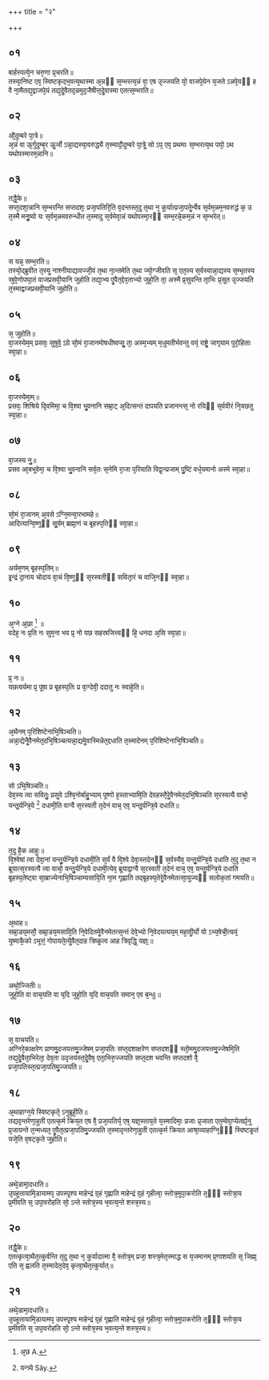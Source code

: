 +++
title = "२"

+++
## ०१
बार्हस्पत्ये᳘न चरु᳘णा प्र᳘चरति॥  
तस्या᳘निष्ट एव᳘ स्विष्टकृद्भ᳘वत्य᳘थास्मा अ᳘न्नᳫं स᳘म्भरत्य᳘न्नं वा᳘ एष उ᳘ज्जयति यो᳘ वाजपे᳘येन य᳘जते ऽन्नपे᳘यᳫं ह वै ना᳘मैतद्य᳘द्वाजपे᳘यं तद्य᳘देॗवैतद᳘न्नमुद᳘जैषीत्त᳘देॗवास्मा एतत्स᳘म्भरति॥  
## ०२
औ᳘दुम्बरे पा᳘त्रे॥  
अ᳘न्नं वा ऊ᳘र्गुदुम्ब᳘र ऊॗर्जो ऽन्ना᳘द्यस्या᳘वरुद्ध्यै त᳘स्मादौ᳘दुम्बरे पा᳘त्रेॗ सो ऽप᳘ एव᳘ प्रथमाः स᳘म्भरत्य᳘थ पयो᳘ ऽथ यथोपस्मारम᳘न्नानि॥  
## ०३
तद्धै᳘के॥  
सप्त᳘दशा᳘न्नानि स᳘म्भरन्ति सप्तदशः᳘ प्रजा᳘पतिरि᳘ति व᳘दन्तस्त᳘दु त᳘था न᳘ कुर्यात्प्रजा᳘पतेॗर्न्वेव स᳘र्वम᳘न्नम᳘नवरुद्धं क᳘ उ त᳘स्मै मनुॗष्यो यः स᳘र्वम᳘न्नमवरुन्धीत त᳘स्मादु स᳘र्वमेवा᳘न्नं यथोपस्मा᳘रᳫं सम्भ᳘रन्ने᳘कम᳘न्नं न स᳘म्भरेत्॥  
## ०४
स यन्न᳘ सम्भ᳘रति॥  
तस्यो᳘द्ब्रुवीत त᳘स्यॗ नाश्नीयाद्यावज्जी᳘वं त᳘था ना᳘न्तमेति त᳘था ज्यो᳘ग्जीवति स᳘ एत᳘स्य स᳘र्वस्यान्ना᳘द्यस्य स᳘म्भृतस्य स्रुवे᳘णोपघा᳘तं वाजप्रसवी᳘यानि जुहोति तद्या᳘भ्य एॗवैत᳘द्देव᳘ताभ्यो जुहो᳘ति ता᳘ अस्मै प्र᳘सुवन्ति ता᳘भिः प्र᳘सूत उ᳘ज्जयति त᳘स्माद्वाजप्रसवी᳘यानि जुहोति॥  
## ०५
स᳘ जुहोति॥  
वा᳘जस्येम᳘म् प्रसवः᳘ सुषुवे᳘ ऽग्रे सो᳘मं रा᳘जानमोषधीष्वप्सु᳘ ता᳘ अस्म᳘भ्यम् म᳘धुमतीर्भवन्तु वयं᳘ राष्ट्रे᳘ जागृयाम पुरो᳘हिताः स्वा᳘हा॥  
## ०६
वा᳘जस्येमा᳘म्॥  
प्रसवः᳘ शिश्रिये दि᳘वमिमा᳘ च वि᳘श्वा भु᳘वनानि सम्रा᳘ट् अ᳘दित्सन्तं दापयति प्रजानन्त्स᳘ नो रयिᳫं स᳘र्ववीरं नि᳘यछतु स्वा᳘हा॥  
## ०७
वा᳘जस्य नु᳟॥  
प्रसव आ᳘बभूवेमा᳘ च वि᳘श्वा भु᳘वनानि सर्व᳘तः स᳘नेमि रा᳘जा प᳘रियाति विद्वा᳘न्प्रजाम् पु᳘ष्टिं वर्ध᳘यमानो अस्मे स्वा᳘हा॥  
## ०८
सो᳘मं रा᳘जानम् अ᳘वसे ऽग्नि᳘मन्वा᳘रभामहे॥  
आदित्यान्वि᳘ष्णुᳫं सू᳘र्यम् ब्रह्मा᳘णं च बृ᳘हस्प᳘तिᳫं स्वा᳘हा॥  
## ०९
अर्यम᳘णम् बृ᳘हस्प᳘तिम्॥  
इ᳘न्द्रं दा᳘नाय चोदाय वा᳘चं वि᳘ष्णुᳫं स᳘रस्वतीᳫं सविता᳘रं च वाजि᳘नᳫं स्वा᳘हा॥  
## १०
अ᳘ग्ने अ᳘छा [^wbr_1] ॥  
वदेह᳘ नः प्र᳘ति नः सुम᳘ना भव प्र᳘ नो यछ सहस्रजित्त्वᳫं हि᳘ धनदा अ᳘सि स्वा᳘हा॥  

[^wbr_1]: अ᳘छ A.

## ११
प्र᳘ नः॥  
यछत्वर्यमा प्र᳘ पूषा प्र बृ᳘हस्प᳘तिः प्र वा᳘ग्देवी᳘ ददातु नः स्वाहे᳘ति॥  
## १२
अ᳘थैनम् प᳘रिशिष्टेनाभि᳘षिञ्चति॥  
अन्ना᳘द्येनैॗवैनमेत᳘दभि᳘षिञ्चत्यन्ना᳘द्यमेॗवास्मिन्नेत᳘द्दधाति त᳘स्मादेनम् प᳘रिशिष्टेनाभि᳘षिञ्चति॥  
## १३
सो ऽभि᳘षिञ्चति॥  
देव᳘स्य त्वा सवितुः᳘ प्रसॗवे ऽश्वि᳘नोर्बाहु᳘भ्याम् पूष्णो ह᳘स्ताभ्यामि᳘ति देवहस्तै᳘रेॗवैनमेत᳘दभि᳘षिञ्चति स᳘रस्वत्यै वाचो᳘ यन्तु᳘र्यन्त्रि᳘ये [^wbr_2] दधामी᳘ति वाग्वै स᳘रस्वती त᳘देनं वाच᳘ एव᳘ यन्तु᳘र्यन्त्रि᳘ये दधाति॥  

[^wbr_2]: यन्त्र्ये Sây.

## १४
त᳘दु है᳘क आहुः॥  
वि᳘श्वेषां त्वा देवा᳘नां यन्तु᳘र्यन्त्रि᳘ये दधामी᳘ति स᳘र्वं वै वि᳘श्वे देवा᳘स्तदेनᳫं स᳘र्वस्यैव᳘ यन्तु᳘र्यन्त्रि᳘ये दधाति त᳘दु त᳘था न ब्रूयात्स᳘रस्वत्यै त्वा वाचो᳘ यन्तु᳘र्यन्त्रि᳘ये दधामी᳘त्येव᳘ ब्रूयाद्वाग्वै स᳘रस्वती त᳘देनं वाच᳘ एव᳘ यन्तु᳘र्यन्त्रि᳘ये दधाति बृ᳘हस्प᳘तेष्ट्वा सा᳘म्राज्येनाभि᳘षिञ्चाम्यसावि᳘ति ना᳘म गृह्णाति तद्बृ᳘हस्प᳘तेरेॗवैनमेतत्सा᳘युज्यᳫं सलोक᳘तां गमयति॥  
## १५
अ᳘थाह॥  
सम्रा᳘डय᳘मसौ᳘ सम्रा᳘डय᳘मसावि᳘ति नि᳘वेदितमेॗवैनमेतत्स᳘न्तं देवे᳘भ्यो नि᳘वेदयत्यय᳘म् महा᳘वीॗर्यो यो ऽभ्य᳘षेची᳘त्ययं᳘ युष्माकै᳘को ऽभूत्तं᳘ गोपायते᳘त्येॗवैत᳘दाह त्रिष्कृ᳘त्व आह त्रिवृद्धि᳘ यज्ञः᳟॥  
## १६
अथो᳘ज्जितीः॥  
जुहो᳘ति वा वाच᳘यति वा य᳘दि जुहो᳘ति य᳘दि वाच᳘यति समान᳘ एव ब᳘न्धुः॥  
## १७
स᳘ वाचयति॥  
अग्निरे᳘काक्षरेण प्राणमु᳘दजयत्तमु᳘ज्जेषम् प्रजा᳘पतिः सप्त᳘दशाक्षरेण सप्तदशᳫं स्तो᳘ममु᳘दजयत्तमु᳘ज्जेषमि᳘ति तद्य᳘देॗवैता᳘भिरेता᳘ देव᳘ता उद᳘जयंस्त᳘देॗवैष᳘ एता᳘भिरु᳘ज्जयति सप्त᳘दश भवन्ति सप्तदशो वै᳘ प्रजा᳘पतिस्त᳘त्प्रजा᳘पतिमु᳘ज्जयति॥  
## १८
अ᳘थाहाग्न᳘ये स्विष्टकृते᳘ ऽनुब्रूही᳘ति॥  
तद्यद᳘न्तरेणा᳘हुती एतत्क᳘र्म क्रिय᳘त एष वै᳘ प्रजा᳘पतिर्य᳘ एष᳘ यज्ञ᳘स्ताय᳘ते य᳘स्मादिमाः᳘ प्रजाः प्र᳘जाता एत᳘म्वेवा᳘प्येतर्ह्य᳘नु प्र᳘जायन्ते त᳘न्मध्यत᳘ एॗवैत᳘त्प्रजा᳘पतिमु᳘ज्जयति त᳘स्माद᳘न्तरेणा᳘हुती एतत्क᳘र्म क्रियत आश्रा᳘व्याहाग्नि᳘ᳫं᳘ स्विष्टकृ᳘तं यजे᳘ति व᳘षट्कृते जुहोति॥  
## १९
अथे᳘डामा᳘दधाति॥  
उ᳘पहूतायामि᳘डायामप᳘ उपस्पृ᳘श्य माहेन्द्रं ग्र᳘हं गृह्णाति माहेन्द्रं ग्र᳘हं गृहीत्वा᳘ स्तोत्र᳘मुपा᳘करोति त᳘ᳫं᳘ स्तोत्रा᳘य प्र᳘मीवति स᳘ उपा᳘वरोहति सो᳘ ऽन्ते स्तोत्र᳘स्य भ᳘वत्य᳘न्ते शस्त्र᳘स्य॥  
## २०
तद्धै᳘के॥  
एतत्कृत्वा᳘थैत᳘त्कुर्वन्ति त᳘दु त᳘था न᳘ कुर्यादात्मा वै᳘ स्तोत्र᳘म् प्रजा᳘ शस्त्र᳘मेत᳘स्माद्ध स य᳘जमानम् प्र᳘णाशयति स᳘ जिह्म᳘ एति स᳘ ह्वलति त᳘स्मादेत᳘देव᳘ कृत्वा᳘थैत᳘त्कुर्यात्॥  
## २१
अथे᳘डामा᳘दधाति॥  
उ᳘पहूतायामि᳘डायामप᳘ उपस्पृ᳘श्य माहेन्द्रं ग्र᳘हं गृह्णाति माहेन्द्रं ग्र᳘हं गृहीत्वा᳘ स्तोत्र᳘मुपाकरोति त᳘ᳫं᳘ स्तोत्रा᳘य प्र᳘मीवति स᳘ उपा᳘वरोहति सो᳘ ऽन्ते स्तोत्र᳘स्य भ᳘वत्य᳘न्ते शस्त्र᳘स्य॥  